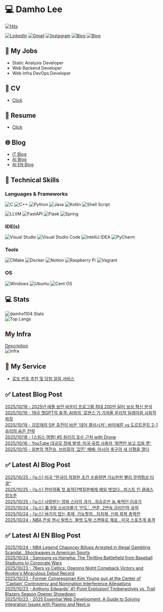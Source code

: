 
# 💻 Damho Lee

[![Hits](https://hits.seeyoufarm.com/api/count/incr/badge.svg?url=https%3A%2F%2Fgithub.com%2Fdamho1104&count_bg=%233D9CC8&title_bg=%23555555&icon=&icon_color=%23E7E7E7&title=hits&edge_flat=false)](https://hits.seeyoufarm.com)  

[![LinkedIn](https://img.shields.io/badge/Linkedin-%230077B5.svg?style=flat&logo=linkedin&logoColor=white)](https://www.linkedin.com/in/damho1104/)
[![Gmail](https://img.shields.io/badge/Gmail-D14836?style=flat&logo=gmail&logoColor=white)](mailto:damho1104@gmail.com)
[![Instagram](https://img.shields.io/badge/Instargram-%23E4405F.svg?style=flat&logo=Instagram&logoColor=white)](https://www.instagram.com/damho1104/)
[![Blog](https://img.shields.io/badge/Blog-%23000000.svg?style=flat&logo=Tistory&logoColor=white)](https://dmomo.co.kr/)
[![Blog](https://img.shields.io/badge/Blog-%23000000.svg?style=flat&logo=WordPress&logoColor=white)](https://blog.ai.dmomo.co.kr/)

## 📃 My Jobs
- Static Analysis Developer
- Web Backend Developer
- Web Infra DevOps Developer

## 📰 CV
- [Click](https://resume.dmomo.net/damho.lee/resume)  

## 📘 Resume
- [Click](https://damho1104.notion.site/8af3191b9815406d95708d9a0cea5a9e)  

## 🌐 Blog
- [IT Blog](https://dmomo.co.kr/)
- [AI Blog](https://blog.ai.dmomo.co.kr/)
- [AI EN Blog](https://ai.trend.dmomo.co.kr/)

## 💪 Technical Skills
### Languages & Frameworks
![C](https://img.shields.io/badge/c-%2300599C.svg?style=flat&logo=c&logoColor=white)
![C++](https://img.shields.io/badge/c++-%2300599C.svg?style=flat&logo=c%2B%2B&logoColor=white)
![Python](https://img.shields.io/badge/Python-3776AB.svg?&style=flat&logo=Python&logoColor=white)
![Java](https://img.shields.io/badge/java-%23ED8B00.svg?style=flat&logo=openjdk&logoColor=white)
![Kotlin](https://img.shields.io/badge/Kotlin-%237F52FF.svg?style=flat&logo=Kotlin&logoColor=white)
![Shell Script](https://img.shields.io/badge/Shell_script-%23121011.svg?style=flat&logo=gnu-bash&logoColor=white)  
  
![LLVM](https://img.shields.io/badge/LLVM/Clang-000B1D.svg?&style=flat&logo=LLVM&logoColor=white)
![FastAPI](https://img.shields.io/badge/FastAPI-005571?style=flat&logo=fastapi)
![Flask](https://img.shields.io/badge/Flask-%23000.svg?style=flat&logo=flask&logoColor=white)
![Spring](https://img.shields.io/badge/Springboot-%236DB33F.svg?style=flat&logo=spring&logoColor=white)
  
  
### IDE(s)
![Visual Studio](https://img.shields.io/badge/Visual%20Studio-5C2D91.svg?style=flat&logo=visual-studio&logoColor=white) 
![Visual Studio Code](https://img.shields.io/badge/Visual%20Studio%20Code-0078d7.svg?style=flat&logo=visual-studio-code&logoColor=white)
![IntelliJ IDEA](https://img.shields.io/badge/IntelliJIDEA-000000.svg?style=flat&logo=intellij-idea&logoColor=white) 
![PyCharm](https://img.shields.io/badge/PyCharm-143?style=flat&logo=pycharm&logoColor=black&color=black&labelColor=green) 


### Tools
![CMake](https://img.shields.io/badge/CMake-%23008FBA.svg?style=flat&logo=cmake&logoColor=white)
![Docker](https://img.shields.io/badge/docker-%230db7ed.svg?style=flat&logo=docker&logoColor=white)
![Notion](https://img.shields.io/badge/Notion-%23000000.svg?style=flat&logo=notion&logoColor=white)
![Raspberry Pi](https://img.shields.io/badge/-RaspberryPi-C51A4A?style=flat&logo=Raspberry-Pi)
![Vagrant](https://img.shields.io/badge/Vagrant-%231563FF.svg?style=flat&logo=vagrant&logoColor=white)


### OS
![Windows](https://img.shields.io/badge/Windows-0078D6?style=flat&logo=windows&logoColor=white)
![Ubuntu](https://img.shields.io/badge/Ubuntu-E95420?style=flat&logo=ubuntu&logoColor=white)
![Cent OS](https://img.shields.io/badge/Cent%20OS-002260?style=flat&logo=centos&logoColor=F0F0F0)


## :computer: Stats
![damho1104 Stats](https://github-readme-stats.vercel.app/api?username=damho1104&hide=issues&show_icons=true&show=prs_merged,prs_merged_percentage&theme=chartreuse-dark)  
![Top Langs](https://github-readme-stats.vercel.app/api/top-langs/?username=damho1104&layout=compact&theme=chartreuse-dark)


## My Infra
[Description](https://dmomo.co.kr/444)  
![infra](https://nextcloud.dmomo.net/apps/files_sharing/publicpreview/EtWDB9RaEXyf4FT?file=/&fileId=142416&x=6016&y=3384&a=true&etag=eee0bc0c4308201c786211582fdbc678)  





## 📣 My Service
- [로또 번호 추천 및 당첨 알림 서비스](https://lotto.dmomo.co.kr/)  


## ✅ Latest Blog Post

[2025/10/19 - 2025년 애플 보안 바운티 프로그램 최대 200만 달러 보상 혁신 분석](https://dmomo.co.kr/742) <br/>
[2025/10/19 - 19금 챗GPT의 충격: AI와의 '로맨스'가 가져올 윤리적 딜레마와 사회적 파장](https://dmomo.co.kr/741) <br/>
[2025/10/19 - 김민재의 5분 출전이 바꾼 '데어 클라시커': 바이에른 vs 도르트문트 2-1 승리의 숨은 전략](https://dmomo.co.kr/740) <br/>
[2025/10/18 - [스위스 여행] #5 취리히 호수 근처 with Drone](https://dmomo.co.kr/739) <br/>
[2025/10/16 - YouTube 대규모 장애 발생: 미국&middot;유럽 사용자 '화면만 보고 있을 뿐'](https://dmomo.co.kr/738) <br/>
[2025/10/15 - 일본의 역전승, 브라질의 '값진' 패배: 아시아 축구의 새 지평을 열다](https://dmomo.co.kr/737) <br/>

## ✅ Latest AI Blog Post
[2025/10/25 - [뉴스] 미국 “한국이 적절한 조건 수용하면 가능한한 빨리 무역협상 타결”](https://blog.ai.dmomo.co.kr/news/12519) <br/>
[2025/10/25 - [뉴스] 한미약품 첫 표적단백질분해제 베일 벗었다…퍼스트 인 클래스 정조준](https://blog.ai.dmomo.co.kr/news/12516) <br/>
[2025/10/25 - [뉴스] 사랑받는 영화 스타의 과거…짐승같은 놈 욕먹던 이유가](https://blog.ai.dmomo.co.kr/news/12513) <br/>
[2025/10/24 - [뉴스] 美 9월 소비자물가 ‘안도’…연준, 2연속 금리인하 유력](https://blog.ai.dmomo.co.kr/news/12510) <br/>
[2025/10/24 - [뉴스] 바가지 없는 축제, 가능할까…지자체, 신뢰 회복 총력전](https://blog.ai.dmomo.co.kr/news/12507) <br/>
[2025/10/24 - NBA 전설 챈시 빌럽스, 불법 도박 스캔들로 체포…미국 스포츠계 충격](https://blog.ai.dmomo.co.kr/trend/12504) <br/>

## ✅ Latest AI EN Blog Post
[2025/10/24 - NBA Legend Chauncey Billups Arrested in Illegal Gambling Scandal...Shockwaves in American Sports](https://ai.trend.dmomo.co.kr/2025/10/nba-legend-chauncey-billups-arrested-in.html) <br/>
[2025/10/24 - Samsung vs Hanwha: The Thrilling Battlefield from Baseball Stadiums to Corporate Wars](https://ai.trend.dmomo.co.kr/2025/10/samsung-vs-hanwha-thrilling-battlefield.html) <br/>
[2025/10/23 - 76ers vs Celtics: Opening Night Comeback Victory and Rookie's Miraculous Debut Record](https://ai.trend.dmomo.co.kr/2025/10/76ers-vs-celtics-opening-night-comeback.html) <br/>
[2025/10/23 - Former Congressman Kim Young-sun at the Center of 'Captain' Controversy and Nomination Interference Allegations](https://ai.trend.dmomo.co.kr/2025/10/former-congressman-kim-young-sun-at.html) <br/>
[2025/10/23 - Anthony Edwards' 41-Point Explosion! Timberwolves vs. Trail Blazers Season Opener Showdown](https://ai.trend.dmomo.co.kr/2025/10/anthony-edwards-41-point-explosion.html) <br/>
[2025/10/23 - 2025 Essential Web Development: A Guide to Solving Integration Issues with Plasmo and Next.js](https://ai.trend.dmomo.co.kr/2025/10/2025-essential-web-development-guide-to.html) <br/>
